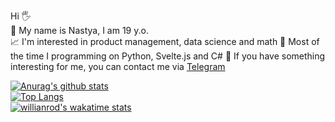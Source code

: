 Hi 🖐  
🌈 My name is Nastya, I am 19 y.o.  
📈 I'm interested in product management, data science and math
🔪 Most of the time I programming on Python, Svelte.js and C#
💌 If you have something interesting for me, you can contact me via [Telegram](https://t.me/hate_myselfff)  

[![Anurag's github stats](https://github-readme-stats.vercel.app/api?username=tpofd&show_icons=true&hide=prs&theme=react)](https://github.com/anuraghazra/github-readme-stats)  
[![Top Langs](https://github-readme-stats.vercel.app/api/top-langs/?username=tpofd&layout=compact&hide=ShaderLab&theme=react)](https://github.com/anuraghazra/github-readme-stats)   
[![willianrod's wakatime stats](https://github-readme-stats.vercel.app/api/wakatime?username=agisina&theme=react)](https://github.com/anuraghazra/github-readme-stats)
